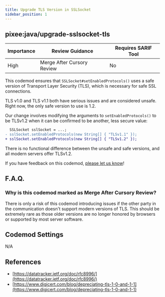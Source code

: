 ```yaml
---
title: Upgrade TLS Version in SSLSocket 
sidebar_position: 1
---
```


## pixee:java/upgrade-sslsocket-tls

| Importance | Review Guidance            | Requires SARIF Tool |
|------------|----------------------------|---------------------|
| High       | Merge After Cursory Review | No                  |

This codemod ensures that `SSLSocket#setEnabledProtocols()` uses a safe version of Transport Layer Security (TLS), which is necessary for safe SSL connections.

TLS v1.0 and TLS v1.1 both have serious issues and are considered unsafe. Right now, the only safe version to use is 1.2.

Our change involves modifying the arguments to `setEnabledProtocols()` to be TLSv1.2 when it can be confirmed to be another, less secure value:

```diff
  SSLSocket sslSocket = ...;
- sslSocket.setEnabledProtocols(new String[] { "TLSv1.1" });
+ sslSocket.setEnabledProtocols(new String[] { "TLSv1.2" });
```

There is no functional difference between the unsafe and safe versions, and all modern servers offer TLSv1.2.

If you have feedback on this codemod, [please let us know](mailto:feedback@pixee.ai)!

## F.A.Q. 

### Why is this codemod marked as Merge After Cursory Review?

There is only a risk of this codemod introducing issues if the other party in the communication doesn't support modern versions of TLS. This should be extremely rare as those older versions are no longer honored by browsers or supported by most server software.

## Codemod Settings

N/A

## References

* [https://datatracker.ietf.org/doc/rfc8996/](https://datatracker.ietf.org/doc/rfc8996/)
* [https://www.digicert.com/blog/depreciating-tls-1-0-and-1-1](https://www.digicert.com/blog/depreciating-tls-1-0-and-1-1)